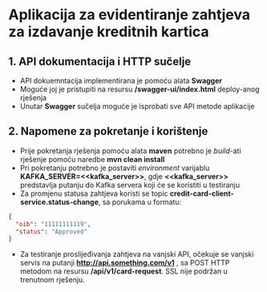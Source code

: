 # Aplikacija za evidentiranje zahtjeva za izdavanje kreditnih kartica

## 1. API dokumentacija i HTTP sučelje

- API dokuemntacija implementirana je pomoću alata **Swagger**
- Moguće joj je pristupiti na resursu **/swagger-ui/index.html** deploy-anog rješenja
- Unutar **Swagger** sučelja moguće je isprobati sve API metode aplikacije

## 2. Napomene za pokretanje i korištenje
- Prije pokretanja rješenja pomoću alata **maven** potrebno je *build*-ati rješenje pomoću naredbe **mvn clean install** 
- Pri pokretanju potrebno je postaviti *environment* varijablu **KAFKA_SERVER=<<kafka_server>>**, gdje **<<kafka_server>>** predstavlja putanju do Kafka servera koji će se koristiti u testiranju
- Za promjenu statusa zahtjeva koristi se topic **credit-card-client-service.status-change**, sa porukama u formatu:
```json
{
  "oib": "11111111119",
  "status": "Approved"
}
```
- Za testiranje proslijeđivanja zahtjeva na vanjski API, očekuje se vanjski servis na putanji **http://api.something.com/v1** , sa POST HTTP metodom na resursu **/api/v1/card-request**. SSL nije podržan u trenutnom rješenju.
